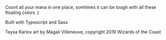 Count all your mana in one place, somtimes it can be tough with all these floating colors :)

Built with Typescript and Sass


Teysa Karlov art by Magali Villeneuve, copyright 2019 Wizards of the Coast
